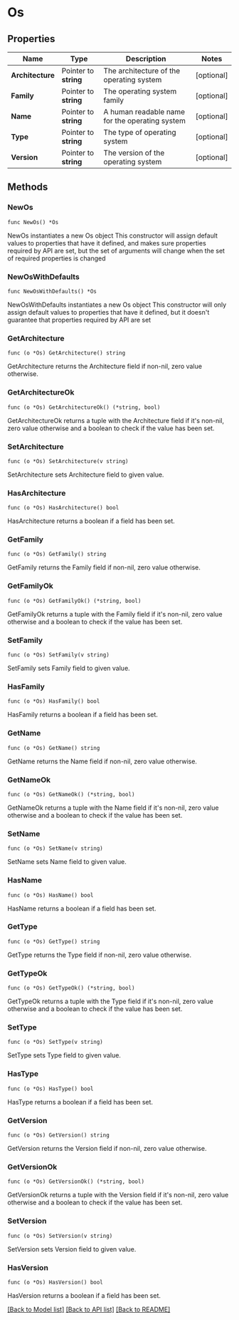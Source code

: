 # Os

## Properties

Name | Type | Description | Notes
------------ | ------------- | ------------- | -------------
**Architecture** | Pointer to **string** | The architecture of the operating system | [optional] 
**Family** | Pointer to **string** | The operating system family | [optional] 
**Name** | Pointer to **string** | A human readable name for the operating system | [optional] 
**Type** | Pointer to **string** | The type of operating system | [optional] 
**Version** | Pointer to **string** | The version of the operating system | [optional] 

## Methods

### NewOs

`func NewOs() *Os`

NewOs instantiates a new Os object
This constructor will assign default values to properties that have it defined,
and makes sure properties required by API are set, but the set of arguments
will change when the set of required properties is changed

### NewOsWithDefaults

`func NewOsWithDefaults() *Os`

NewOsWithDefaults instantiates a new Os object
This constructor will only assign default values to properties that have it defined,
but it doesn't guarantee that properties required by API are set

### GetArchitecture

`func (o *Os) GetArchitecture() string`

GetArchitecture returns the Architecture field if non-nil, zero value otherwise.

### GetArchitectureOk

`func (o *Os) GetArchitectureOk() (*string, bool)`

GetArchitectureOk returns a tuple with the Architecture field if it's non-nil, zero value otherwise
and a boolean to check if the value has been set.

### SetArchitecture

`func (o *Os) SetArchitecture(v string)`

SetArchitecture sets Architecture field to given value.

### HasArchitecture

`func (o *Os) HasArchitecture() bool`

HasArchitecture returns a boolean if a field has been set.

### GetFamily

`func (o *Os) GetFamily() string`

GetFamily returns the Family field if non-nil, zero value otherwise.

### GetFamilyOk

`func (o *Os) GetFamilyOk() (*string, bool)`

GetFamilyOk returns a tuple with the Family field if it's non-nil, zero value otherwise
and a boolean to check if the value has been set.

### SetFamily

`func (o *Os) SetFamily(v string)`

SetFamily sets Family field to given value.

### HasFamily

`func (o *Os) HasFamily() bool`

HasFamily returns a boolean if a field has been set.

### GetName

`func (o *Os) GetName() string`

GetName returns the Name field if non-nil, zero value otherwise.

### GetNameOk

`func (o *Os) GetNameOk() (*string, bool)`

GetNameOk returns a tuple with the Name field if it's non-nil, zero value otherwise
and a boolean to check if the value has been set.

### SetName

`func (o *Os) SetName(v string)`

SetName sets Name field to given value.

### HasName

`func (o *Os) HasName() bool`

HasName returns a boolean if a field has been set.

### GetType

`func (o *Os) GetType() string`

GetType returns the Type field if non-nil, zero value otherwise.

### GetTypeOk

`func (o *Os) GetTypeOk() (*string, bool)`

GetTypeOk returns a tuple with the Type field if it's non-nil, zero value otherwise
and a boolean to check if the value has been set.

### SetType

`func (o *Os) SetType(v string)`

SetType sets Type field to given value.

### HasType

`func (o *Os) HasType() bool`

HasType returns a boolean if a field has been set.

### GetVersion

`func (o *Os) GetVersion() string`

GetVersion returns the Version field if non-nil, zero value otherwise.

### GetVersionOk

`func (o *Os) GetVersionOk() (*string, bool)`

GetVersionOk returns a tuple with the Version field if it's non-nil, zero value otherwise
and a boolean to check if the value has been set.

### SetVersion

`func (o *Os) SetVersion(v string)`

SetVersion sets Version field to given value.

### HasVersion

`func (o *Os) HasVersion() bool`

HasVersion returns a boolean if a field has been set.


[[Back to Model list]](../README.md#documentation-for-models) [[Back to API list]](../README.md#documentation-for-api-endpoints) [[Back to README]](../README.md)


